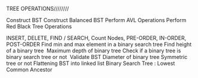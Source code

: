TREE OPERATIONS////////

Construct BST
Construct Balanced BST
Perform AVL Operations
Perform Red Black Tree Operations

INSERT, DELETE, FIND / SEARCH, Count Nodes,
PRE-ORDER, IN-ORDER, POST-ORDER
Find min and max element in a binary search tree
Find height of a binary tree 
Maximum depth of binary tree
Check if a binary tree is binary search tree or not 
Validate BST
Diameter of binary tree
Symmetric tree or not
Flattening BST into linked list
Binary Search Tree : Lowest Common Ancestor